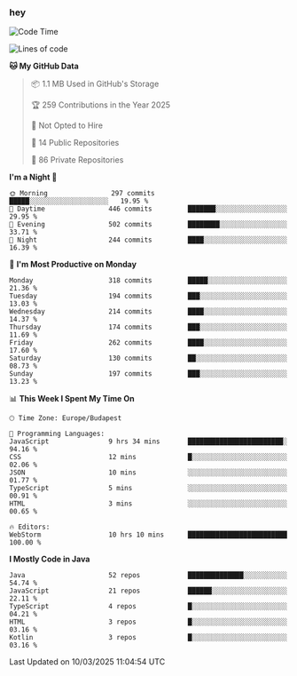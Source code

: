 ### hey

<!--START_SECTION:waka-->
![Code Time](http://img.shields.io/badge/Code%20Time-1%2C122%20hrs%2025%20mins-blue)

![Lines of code](https://img.shields.io/badge/From%20Hello%20World%20I%27ve%20Written-2.5%20million%20lines%20of%20code-blue)

**🐱 My GitHub Data** 

> 📦 1.1 MB Used in GitHub's Storage 
 > 
> 🏆 259 Contributions in the Year 2025
 > 
> 🚫 Not Opted to Hire
 > 
> 📜 14 Public Repositories 
 > 
> 🔑 86 Private Repositories 
 > 
**I'm a Night 🦉** 

```text
🌞 Morning                297 commits         █████░░░░░░░░░░░░░░░░░░░░   19.95 % 
🌆 Daytime                446 commits         ███████░░░░░░░░░░░░░░░░░░   29.95 % 
🌃 Evening                502 commits         ████████░░░░░░░░░░░░░░░░░   33.71 % 
🌙 Night                  244 commits         ████░░░░░░░░░░░░░░░░░░░░░   16.39 % 
```
📅 **I'm Most Productive on Monday** 

```text
Monday                   318 commits         █████░░░░░░░░░░░░░░░░░░░░   21.36 % 
Tuesday                  194 commits         ███░░░░░░░░░░░░░░░░░░░░░░   13.03 % 
Wednesday                214 commits         ████░░░░░░░░░░░░░░░░░░░░░   14.37 % 
Thursday                 174 commits         ███░░░░░░░░░░░░░░░░░░░░░░   11.69 % 
Friday                   262 commits         ████░░░░░░░░░░░░░░░░░░░░░   17.60 % 
Saturday                 130 commits         ██░░░░░░░░░░░░░░░░░░░░░░░   08.73 % 
Sunday                   197 commits         ███░░░░░░░░░░░░░░░░░░░░░░   13.23 % 
```


📊 **This Week I Spent My Time On** 

```text
🕑︎ Time Zone: Europe/Budapest

💬 Programming Languages: 
JavaScript               9 hrs 34 mins       ████████████████████████░   94.16 % 
CSS                      12 mins             █░░░░░░░░░░░░░░░░░░░░░░░░   02.06 % 
JSON                     10 mins             ░░░░░░░░░░░░░░░░░░░░░░░░░   01.77 % 
TypeScript               5 mins              ░░░░░░░░░░░░░░░░░░░░░░░░░   00.91 % 
HTML                     3 mins              ░░░░░░░░░░░░░░░░░░░░░░░░░   00.65 % 

🔥 Editors: 
WebStorm                 10 hrs 10 mins      █████████████████████████   100.00 % 
```

**I Mostly Code in Java** 

```text
Java                     52 repos            ██████████████░░░░░░░░░░░   54.74 % 
JavaScript               21 repos            ██████░░░░░░░░░░░░░░░░░░░   22.11 % 
TypeScript               4 repos             █░░░░░░░░░░░░░░░░░░░░░░░░   04.21 % 
HTML                     3 repos             █░░░░░░░░░░░░░░░░░░░░░░░░   03.16 % 
Kotlin                   3 repos             █░░░░░░░░░░░░░░░░░░░░░░░░   03.16 % 
```




 Last Updated on 10/03/2025 11:04:54 UTC
<!--END_SECTION:waka-->
